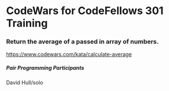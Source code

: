 # CodeWars for CodeFellows 301 Training



### Return the average of a passed in array of numbers.
https://www.codewars.com/kata/calculate-average

##### Pair Programming Participants
David Hull/solo
